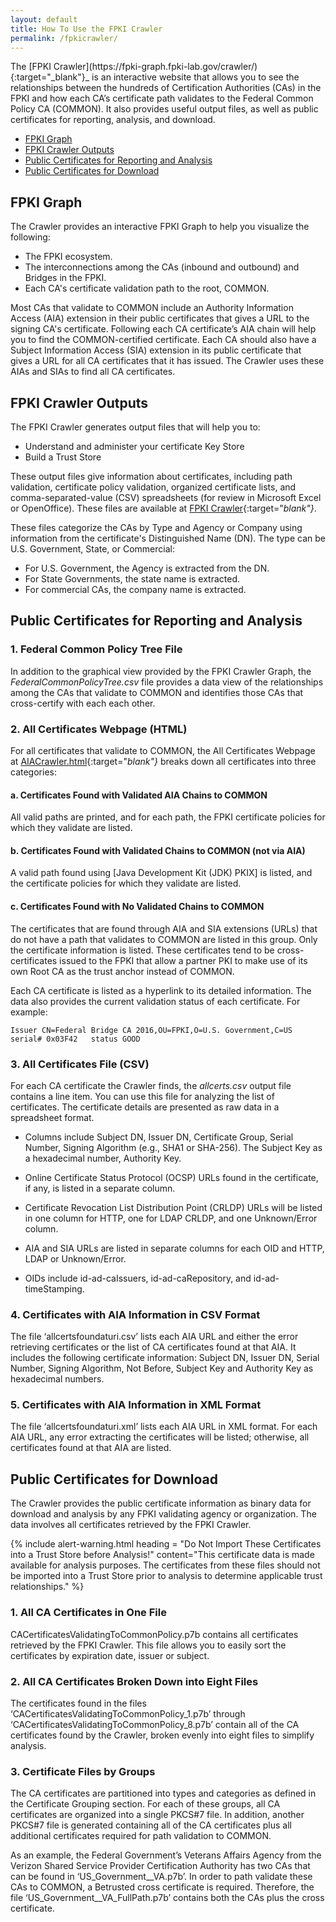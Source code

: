 ```yaml
---
layout: default 
title: How To Use the FPKI Crawler
permalink: /fpkicrawler/
---
```


<!--Intro line from the FPKI-Guides' Useful Tools webpage about FPKI Crawler--good intro line.-->The [FPKI Crawler](https://fpki-graph.fpki-lab.gov/crawler/){:target="_blank"}_ is an interactive website that allows you to see the relationships between the hundreds of Certification Authorities (CAs) in the FPKI and how each CA’s certificate path validates to the Federal Common Policy CA (COMMON). It also provides useful output files, as well as public certificates for reporting, analysis, and download.
<!--It also displays CA certificates that do not validate in the All Certificates Webpage. We need to say that also.-->  
<!--TOC for reader navigation--LaChelle prefers.-->

* [FPKI Graph](#fpki-graph)
* [FPKI Crawler Outputs](#fpki-crawler-outputs)
* [Public Certificates for Reporting and Analysis](#public-certificates-for-reporting-and-analysis)
* [Public Certificates for Download](#public-certificates-for-download)

## FPKI Graph

The Crawler provides an interactive FPKI Graph to help you visualize the following:
<!--Sounded like essentially the same concepts were repeated.-->
* The FPKI ecosystem.
* The interconnections among the CAs (inbound and outbound) and Bridges in the FPKI. <!--Relationships between CAs or certificates?-->
* Each CA's certificate validation path to the root, COMMON. <!--The report below shows those that do not validate to COMMON. How do we also refer to that here to provide a complete picture of what the Crawler offers?-->

Most CAs that validate to COMMON <!--"Should" implies that there a requirement for AIA extensions and that some CA are noncompliant.-->include an Authority Information Access (AIA) extension in their public certificates that gives a URL <!--One URL?-->to the signing CA's certificate<!--The Signing CA = COMMON?  Is this what you meant? A bit of a run-on, convoluted sentence.-->. Following each CA certificate’s AIA chain <!--"Chain" meaning--that multiple URLs provided in multiple AIAs may be required for you to get to the certificate you need?-->will help you to find the COMMON-certified certificate.<!--Is the user trying to find the certificate for Root, COMMON, or a CA's own certificate that COMMON signed?--> Each CA should also have a Subject Information Access (SIA) extension in its public certificate that gives a URL for all CA certificates that it has issued<!--Issued by what CA?-->. The Crawler uses these AIAs and SIAs to find all CA certificates.<!--It won't find all CAs if they don't have AIA and SIA extensions.  What happens then?-->

## FPKI Crawler Outputs

The FPKI Crawler generates output files that will help you to:

* Understand and administer your certificate Key Store 
* Build a Trust Store

These output files give information about certificates, including path validation, certificate policy validation, organized certificate lists, and comma-separated-value (CSV) spreadsheets (for review in Microsoft Excel or OpenOffice). These files are available at [FPKI Crawler](https://fpki-graph.fpki-lab.gov/crawler/){:target="_blank"}_.

These files categorize the CAs by Type and Agency or Company using information from the certificate's Distinguished Name (DN). The type can be U.S. Government, State, or Commercial:<!--No Tribal, Territorial, or International? These are also included in FPKI-Guides' Certification Authorities webpage.--> 

* For U.S. Government, the Agency is extracted from the DN. 
* For State Governments, the state name is extracted. 
* For commercial CAs, the company name is extracted.

## Public Certificates for Reporting and Analysis

### 1. Federal Common Policy Tree File<!--A significant number of prepositional phrases has a weakening effect on meaning.-->

In addition to the graphical view provided by the FPKI Crawler Graph, the _FederalCommonPolicyTree.csv_ file provides a data view <!--Describe what a "data view" is. Gives no insight into what info the files gives.-->of the relationships among the CAs that validate to COMMON and identifies those CAs that cross-certify with each each other. <!--Last sentence (deleted) covered most of the same ground already stated.-->

### 2. All Certificates Webpage (HTML)

For all certificates that validate to COMMON, the All Certificates Webpage at [AIACrawler.html](https://fpki-graph.fpki-lab.gov/crawler/AIACrawler.html){:target="_blank"}_ breaks down all certificates into three categories:

#### a. Certificates Found with Validated AIA Chains to COMMON

All valid paths are printed, and for each path, the FPKI certificate policies for which they validate are listed.

#### b. Certificates Found with Validated Chains to COMMON (not via AIA)

A valid path found using [Java Development Kit (JDK) PKIX] is listed, and the certificate policies for which they validate are listed.

#### c. Certificates Found with No Validated Chains to COMMON

The certificates that are found through AIA and SIA extensions (URLs) <!--I searched internet and couldn't find any usage of "chasing" in regard to certificate paths.-->that do not have a path that validates to COMMON are listed in this group. Only the certificate information is listed.<!--What is the missing information?--> These certificates tend to be cross-certificates issued to the FPKI that allow a partner PKI to make use of its own Root CA as the trust anchor instead of COMMON.

Each CA certificate is listed as a hyperlink to its detailed information. The data also provides the current validation status of each certificate. For example:

   ```
Issuer CN=Federal Bridge CA 2016,OU=FPKI,O=U.S. Government,C=US serial# 0x03F42   status GOOD
   ```

### 3. All Certificates File (CSV)

For each CA certificate the Crawler finds, the _allcerts.csv_ output file contains a line item. You can use this file for analyzing the list of certificates. The certificate details are presented as raw data in a spreadsheet format. 

* Columns include Subject DN, Issuer DN, Certificate Group, Serial Number, Signing Algorithm (e.g., SHA1 or SHA-256). The Subject Key as a hexadecimal number, Authority Key.

* Online Certificate Status Protocol (OCSP) URLs found in the certificate<!--Will also be in an AIA or SIA extension?-->, if any, is listed in a separate column. 

* Certificate Revocation List Distribution Point (CRLDP) URLs will be listed in one column for HTTP, one for LDAP CRLDP, and one Unknown/Error column.

* AIA and SIA URLs are listed in separate columns for each OID and HTTP, LDAP or Unknown/Error. 

* OIDs include id-ad-caIssuers, id-ad-caRepository, and id-ad-timeStamping.

### 4. Certificates with AIA Information in CSV Format

The file ‘allcertsfoundaturi.csv’ lists each AIA URL and either the error retrieving certificates or the list of CA certificates found at that AIA. It includes the following certificate information: Subject DN, Issuer DN, Serial Number, Signing Algorithm, Not Before, Subject Key and Authority Key as hexadecimal numbers.

### 5. Certificates with AIA Information in XML Format

The file ‘allcertsfoundaturi.xml’ lists each AIA URL in XML format. For each AIA URL, any error extracting the certificates will be listed; otherwise, all certificates found at that AIA are listed.

## Public Certificates for Download

The Crawler provides the public certificate information as binary data for download and analysis by any FPKI validating agency or organization. The data involves all certificates retrieved by the FPKI Crawler.

<!--This will be an alert warning box on the IDM.gov webpage.-->
{% include alert-warning.html heading = "Do Not Import These Certificates into a Trust Store before Analysis!" content="This certificate data is made available for analysis purposes. The certificates from these files should not be imported into a Trust Store prior to analysis to determine applicable trust relationships." %}

### 1. All CA Certificates in One File

CACertificatesValidatingToCommonPolicy.p7b contains all certificates retrieved by the FPKI Crawler. This file allows you to easily sort the certificates by expiration date, issuer or subject. 

### 2. All CA Certificates Broken Down into Eight Files

The certificates found in the files ‘CACertificatesValidatingToCommonPolicy_1.p7b’ through ‘CACertificatesValidatingToCommonPolicy_8.p7b’ contain all of the CA certificates found by the Crawler, broken evenly into eight files to simplify analysis.

### 3. Certificate Files by Groups

The CA certificates are partitioned into types and categories as defined in the Certificate Grouping section. For each of these groups, all CA certificates are organized into a single PKCS#7 file. In addition, another PKCS#7 file is generated containing all of the CA certificates plus all additional certificates required for path validation to COMMON.

As an example, the Federal Government’s Veterans Affairs Agency from the Verizon Shared Service Provider Certification Authority has two CAs that can be found in ‘US_Government__VA.p7b’. In order to path validate these CAs to COMMON, a Betrusted cross certificate is required. Therefore, the file ‘US_Government__VA_FullPath.p7b’ contains both the CAs plus the cross certificate.
